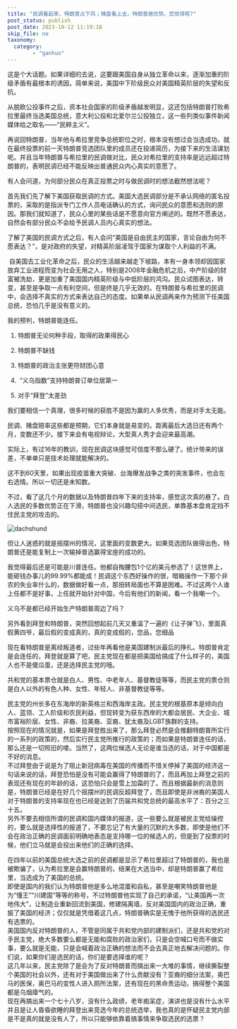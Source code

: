 ```yaml
---
title: "民调看起来，特朗普占下风；赌盘看上去，特朗普居优势。您觉得呢?"
post_status: publish
post_date: 2023-10-12 11:19:18
skip_file: no
taxonomy:
  category:
        - "ganhuo"
---
```


这是个大话题。如果详细的去说，这要跟美国自身从独立革命以来，逐渐加重的阶级矛盾有最根本的诱因，简单来说，美国中下阶级民众对美国精英阶层的失望和反抗。

从脱欧公投事件之后，资本社会国家的阶级矛盾越发明显，这还包括特朗普打败希拉里最终当选美国总统，意大利公投和北爱尔兰公投独立，这一些列类似事件新闻媒体给之取名——“民粹主义”。

再说回特朗普，当年他与希拉里竞争总统职位之时，根本没有想过会当选成功，就在最终投票的前一天特朗普竞选团队里的成员还在投递简历，为接下来的生活谋划呢。并且当年特朗普与希拉里的民调做对比，民众对希拉里的支持率是远远超过特朗普的，表明民调已经不能反映出普通民众内心真实的意愿了。

有人会问道，为何部分民众在真正投票之时与做民调时的想法截然想法呢？

首先我们先了解下美国获取民调的方式。美国大选民调部分是不承认网络的匿名投票的，采取的是指派专门工作人员电话确认的方式，询问民众的意愿和选则的原因。那我们就知道了，民众心里的某些话是不愿意向官方阐述的。既然不愿表达，自然会有部分民众不会给予民调人员内心真实的想法。

了解了美国的民调方式之后，有人会问“美国是自由民主的国家，言论自由为何不愿表达？”，是对政府的失望，对精英阶层凌驾于国家为谋取个人利益的不满。

 自美国去工业化革命之后，民众的生活越来越走下坡路，本有一身本领却因国家放弃工业进程而变为社会无用之人，特别是2008年金融危机之后，中产阶级的财富被洗劫，更是加重了美国国内精英阶级与中低阶层的鸿沟。民众试图表达，转变，甚至是争取一点有利空间，但是终是几乎无效的。在特朗普与希拉里的民调中，会选择不真实的方式来表达自己的态度。如果单从民调再来作为预测下任美国总统，恐怕几乎是没有意义的。

我的预判，特朗普能连任。

1. 特朗普无论何种手段，取得的政果得民心
    
2. 特朗普不缺钱
    
3. 特朗普的政治主张更符财团心意
    
4.  “义乌指数”支持特朗普订单位居第一
    
5. 对手“拜登”太差劲
    

我们要相信一个真理，很多时候的获胜不是因为赢的人多优秀，而是对手太无能。

民调、赌盘赔率这些都是预期，它们本身就是易变的。距离最后大选日还有两个月，变数还不少。接下来会有电视辩论，大型真人秀才会迎来最高潮。

实际上，有过16年的教训，现在民调这块感觉可信度不那么硬了。统计带来的误差，不单单只是技术处理就能解决的。

这不到60天里，如果出现疫苗重大突破、台海爆发战争之类的突发事件，也会左右选情。所以一切还是未知数。

不过，看了这几个月的数据以及特朗普四年下来的支持率，感觉这次真的悬了。白人选民的多数优势正在下滑，特朗普也没兴趣勾搭中间选民，单靠基本盘肯定挡不住民主党的攻击的。

![dachshund](https://cdn.fendou.la/funstoutiao/2020/12/152607933.jpg "mmexport1599722637755.jpg")

但让人迷惑的就是摇摆州的情况，这里面的变数更大。如果竞选团队做得出色，特朗普还是能复制上一次输掉普选赢得宝座的成功的。

我觉得最后还是可能是川普连任。他都自掏腰包1个亿的美元参选了！这世界上，能砸钱办事儿的99.99%都能成！民调这个东西好操作的很，暗箱操作一下那个非农的失业率什么的，数据做好看一点，那扭转局面也不算是困难。不过这两个人谁上任都不是好事，上任就开始针对中国，今后有他们的新闻，看一个我嘲一个。

义乌不是都已经开始生产特朗普周边了吗？

另外看到拜登和特朗普，突然回想起前几天又重温了一遍的《让子弹飞》，里面真假黄四爷，最后假的变成真的，真的变成假的，您品，您细品

现在看特朗普是离经叛道者，过些年再看他是美国建制派最后的挣扎。特朗普肯定是会连任的，拜登就是算了吧，民主党现在都是把美国给搞成了什么样子的，美国人也不是傻瓜蛋，还是选择民主党的哦。

共和党的基本票仓就是白人、男性、中老年人、基督教徒等等，而民主党的票仓则是白人以外的有色人种、女性、年轻人、非基督教徒等等。

民主党的州长多在东海岸的新英格兰和西海岸主政。民主党的根基原本是倾向白人、蓝领、工人阶级和农民利益，但现转变为获东西岸的大都会居民、大企业、城市富裕阶层、女性、非裔、拉美裔、亚裔、犹太裔及LGBT族群的支持。  
按照现在的情况就是，如果是拜登胜出来了，那么拜登必然是会推翻特朗普所实行的一系列的政策的，然后实行民主党所推行的政策的；而如果是特朗普连任的话，那么还是一切照旧的喽。当然了，这两位候选人无论是谁当选的话，对于中国都是不好的消息。  
不过拜登由于说是为了阻止新冠病毒在美国的传播而不惜关停掉了美国的经济这一句话来说的话，拜登恐怕是没有可能会赢得了特朗普的了，而且再加上拜登之前的表现还有现在的年龄的话，这恐怕只会是雪上加霜的了。而且根据最新的消息则是，特朗普已经是在好几个摇摆州的民调反超拜登了，而且即使是非洲裔的美国人对于特朗普的支持率现在也已经是达到了历届共和党总统的最高水平了：百分之三十五。  
另外不要去相信所谓的民调和国内媒体的报道，这一些要么就是被民主党给操控的，要么就是选择性的报道了，不要忘记了有大量的沉默的大多数，即使是他们不会在政治正确的民调面前明确地表态是支持哪一位的候选人的，但是到了投票的时候，他们立马就是会投出来他们的正确的选择。

在四年以前的美国总统大选之前的民调都是显示了希拉里超过了特朗普的，我也是被欺骗了，认为希拉里是会赢特朗普的，结果在大选当中，却是特朗普赢了希拉里，当选成为了美国的总统。  
即使是国内的我们认为特朗普他是多么地混蛋和自私，甚至是嘲笑特朗普他是为“懂王”“川建国”等等的称号，不过特朗普他实现了自己的承诺，“让美国再一次地伟大”，让制造业重新回流到美国，修建隔离墙，反对美国国内的政治正确，重振了美国的经济；仅仅就是凭借着这几点，特朗普确实是无愧于他所获得的选民还有选票的。  
美国国内反对特朗普的人，不管是同属于共和党内部的建制派们，还是共和党的对手民主党，绝大多数要么都是无能和腐败的政治家们，只是会空喊口号而不做实事，要么就是无能，只是会喊着政治正确的想法而不会去真正地去解决问题的。你们说，如果你们是选民的话，你们是要选择谁的呢？  
这几年以来，民主党除了是会为了反对特朗普而搞出来一大堆的事情，继续撕裂整个美国的社会以外，还有对于美国做出来了什么贡献没有？亚裔的细分法案，奥巴马的医保，奥巴马的变性人进入厕所法案，还有现在的黑命贵运动，搞得整个美国都是乌烟瘴气的。  
现在再搞出来一个七十八岁，没有什么政绩，老年痴呆症，演讲也是没有什么水平并且是让人昏昏欲睡的拜登出来竞选今年的总统选举，我也真的是怀疑民主党内部是不是真的就是没有人了，所以只能够依靠着搞事情来争取选民的选票？
